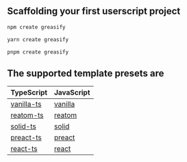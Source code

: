 ## Scaffolding your first userscript project

```sh
npm create greasify
```

```sh
yarn create greasify
```

```sh
pnpm create greasify
```

## The supported template presets are

| TypeScript                          | JavaScript                    |
| ----------------------------------- | ----------------------------- |
| [vanilla-ts](/templates/vanilla-ts) | [vanilla](/templates/vanilla) |
| [reatom-ts](/templates/reatom-ts)   | [reatom](/templates/reatom)   |
| [solid-ts](/templates/solid-ts)     | [solid](/templates/solid)     |
| [preact-ts](/templates/preact-ts)   | [preact](/templates/preact)   |
| [react-ts](/templates/react-ts)     | [react](/templates/react)     |
